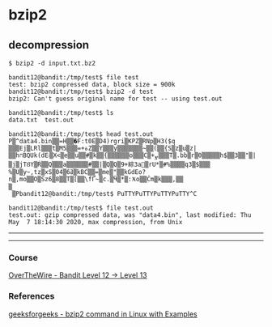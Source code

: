 # bzip2 

## decompression 
```
$ bzip2 -d input.txt.bz2
```
```
bandit12@bandit:/tmp/test$ file test
test: bzip2 compressed data, block size = 900k
bandit12@bandit:/tmp/test$ bzip2 -d test
bzip2: Can't guess original name for test -- using test.out

bandit12@bandit:/tmp/test$ ls
data.txt  test.out

bandit12@bandit:/tmp/test$ head test.out                                       P▒^data4.bin▒▒=H▒▒�F:t0E▒D4)rgri▒KPZ▒RNp▒H3($q   ▒▒▒Ej▒LRl▒▒▒t▒M5▒▒▒=+ةZ▒▒Y▒▒▒y▒▒▒▒▒▒▒~▒▒(▒▒{S▒z▒u▒z|▒▒hחBQUk(dE܃▒X<▒e▒▒u▒▒#▒k▒▒{▒▒▒▒▒▒ο▒▒▒C▒+ܨ▒▒▒T▒.bb▒r▒0▒▒▒▒▒h$▒▒3▒▒"▒|▒j▒jTȢY▒Ŕ▒▒Q▒▒▒a▒▒▒▒▒▒#▒▒|▒Q▒Q▒9+綜3a񼯲▒rU*▒#%▒▒▒▒q3▒$▒▒▒
%▒U▒y~,tz▒xS▒04▒6ߥ▒kBC▒▒=▒me▒"▒▒kGdEo?n▒,mo▒▒O▒Sz6▒8▒▒T▒[▒▒\fҐ~▒c.▒Ӵ▒*▒:Ӿo▒▒Ċm▒k▒▒▒,▒▒
▒
 ▒Pbandit12@bandit:/tmp/test$ PuTTYPuTTYPuTTYPuTTY^C

bandit12@bandit:/tmp/test$ file test.out
test.out: gzip compressed data, was "data4.bin", last modified: Thu May  7 18:14:30 2020, max compression, from Unix
```

---
---
### Course 
[OverTheWire - Bandit Level 12 → Level 13](https://overthewire.org/wargames/bandit/bandit13.html)

### References  
[geeksforgeeks - bzip2 command in Linux with Examples](https://www.geeksforgeeks.org/bzip2-command-in-linux-with-examples/)